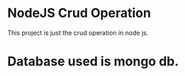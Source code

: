 # NodeJS Crud Operation
This project is just the crud operation in node js.
# Database used is mongo db.

